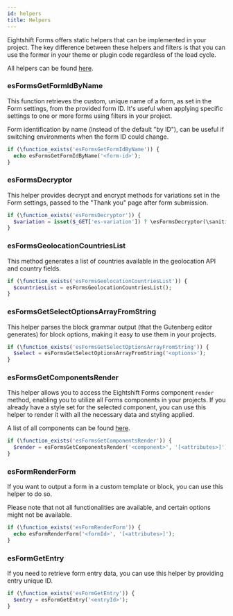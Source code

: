 ```yaml
---
id: helpers
title: Helpers
---
```


Eightshift Forms offers static helpers that can be implemented in your project. The key difference between these helpers and filters is that you can use the former in your theme or plugin code regardless of the load cycle.

All helpers can be found [here](https://github.com/uandhgroup/eightshift-forms/blob/develop/src/Helpers/esForms.php).

### esFormsGetFormIdByName

This function retrieves the custom, unique name of a form, as set in the Form settings, from the provided form ID. It's useful when applying specific settings to one or more forms using filters in your project.

 Form identification by name (instead of the default "by ID"), can be useful if switching environments when the form ID could change.

```php
if (\function_exists('esFormsGetFormIdByName')) {
  echo esFormsGetFormIdByName('<form-id>');
}
```

### esFormsDecryptor

This helper provides decrypt and encrypt methods for variations set in the Form settings, passed to the "Thank you" page after form submission.

```php
if (\function_exists('esFormsDecryptor')) {
  $variation = isset($_GET['es-variation']) ? \esFormsDecryptor(\sanitize_text_field(\wp_unslash($_GET['es-variation']))) : '';
}
```

### esFormsGeolocationCountriesList

This method generates a list of countries available in the geolocation API and country fields.

```php
if (\function_exists('esFormsGeolocationCountriesList')) {
  $countriesList = esFormsGeolocationCountriesList();
}
```

### esFormsGetSelectOptionsArrayFromString

This helper parses the block grammar output (that the Gutenberg editor generates) for block options, making it easy to use them in your projects.

```php
if (\function_exists('esFormsGetSelectOptionsArrayFromString')) {
  $select = esFormsGetSelectOptionsArrayFromString('<options>');
}
```

### esFormsGetComponentsRender

This helper allows you to access the Eightshift Forms component `render` method, enabling you to utilize all Forms  components in your projects. If you already have a style set for the selected component, you can use this helper to render it with all the necessary data and styling applied.

A list of all components can be found [here](https://github.com/uandhgroup/eightshift-forms/tree/develop/src/Blocks/components).

```php
if (\function_exists('esFormsGetComponentsRender')) {
  $render = esFormsGetComponentsRender('<component>', '[<attributes>]');
}
```

### esFormRenderForm

If you want to output a form in a custom template or block, you can use this helper to do so.

Please note that not all functionalities are available, and certain options might not be available.

```php
if (\function_exists('esFormRenderForm')) {
  echo esFormRenderForm('<formId>', '[<attributes>]');
}
```

### esFormGetEntry

If you need to retrieve form entry data, you can use this helper by providing entry unique ID.

```php
if (\function_exists('esFormGetEntry')) {
  $entry = esFormGetEntry('<entryId>');
}
```

